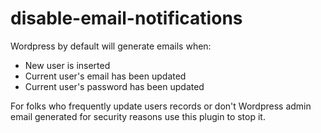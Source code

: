 # disable-email-notifications

Wordpress by default will generate emails when:
- New user is inserted 
- Current user's email has been updated
- Current user's password has been updated 

For folks who frequently update users records or don't Wordpress admin email generated for security reasons use this plugin to stop it.
